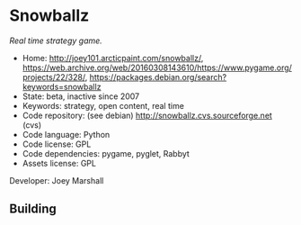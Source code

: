 # Snowballz

_Real time strategy game._

- Home: http://joey101.arcticpaint.com/snowballz/, https://web.archive.org/web/20160308143610/https://www.pygame.org/projects/22/328/, https://packages.debian.org/search?keywords=snowballz
- State: beta, inactive since 2007
- Keywords: strategy, open content, real time
- Code repository: (see debian) http://snowballz.cvs.sourceforge.net (cvs)
- Code language: Python
- Code license: GPL
- Code dependencies: pygame, pyglet, Rabbyt
- Assets license: GPL

Developer: Joey Marshall

## Building
